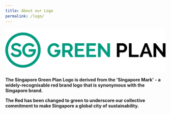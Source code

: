 ```yaml
---
title: About our Logo
permalink: /logo/
---
```


![](/images/sgplogo.svg)

**The Singapore Green Plan Logo is derived from the 'Singapore Mark' - a widely-recognisable red brand logo that is synonymous with the Singapore brand.**  

**The Red has been changed to green to underscore our collective commitment to make Singapore a global city of sustainability.**